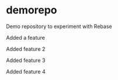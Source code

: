 # demorepo

Demo repository to experiment with Rebase

Added a feature 

Added feature 2

Added feature 3

Added feature 4